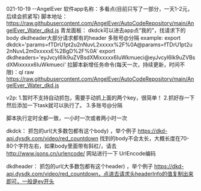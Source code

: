 021-10-19 --AngelEver
 软件app名称：多看点(目前只写了一部分，一天1-2元，后续会抓紧写)
脚本地址：https://raw.githubusercontent.com/AngelEver/AutoCodeRepository/main/AngelEver_Water_dkd.js
 青龙面板：
 dkdck可以进去app点“我的”，找请求下的body
 dkdheader大部分请求都有的header
 多账号@分隔
 example:
 export dkdck='params=fTDrU1pt2u2nNuvL2xxxxx%2F%0A@params=fTDrU1pt2u2nNuvL2m0xxxxxE%2BgD%2F%0A'
 export dkdheaders='eyJvcyI6Ik9uZVBsdXMixxxxx6IuWkmueci@eyJvcyI6Ik9uZVBsdXMixxxxx6IuWkmueci'
 拉脚本新增任务命令(每天一次，持续更新，时间不限)：ql raw https://raw.githubusercontent.com/AngelEver/AutoCodeRepository/main/AngelEver_Water_dkd.js
 
 v2p:
  1.暂时不支持自动抓包，需要手动抓上面的两个key，很简单！
  2.抓好存一下然后添加一下task就可以执行了。
  3.多账号@分隔
  
  脚本执行定时全都一致，一小时一次或者两小时一次

  dkdck：
  抓包的url(大多数包都有这个body) ，举个例子
  https://dkd-api.dysdk.com/video/red_countdown
  找到的body不会太长，大概长度在70-80个字符左右，如果body里面带有斜杠/，请去  http://www.jsons.cn/urlencode/  网站进行一下 UrlEncode编码

  dkdheader：
  抓包的url(大多数包都有这个header) ，举个例子
  https://dkd-api.dysdk.com/video/red_countdown，点进去请求头headerInfo的值复制出来即可，一般是ey开头